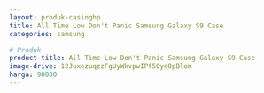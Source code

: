```yaml
---
layout: produk-casinghp
title: All Time Low Don't Panic Samsung Galaxy S9 Case
categories: samsung

# Produk
product-title: All Time Low Don't Panic Samsung Galaxy S9 Case
image-drive: 12JuxezuqzzFgUyWkvpwIPf5Qyd8pBlom
harga: 90000
---
```

